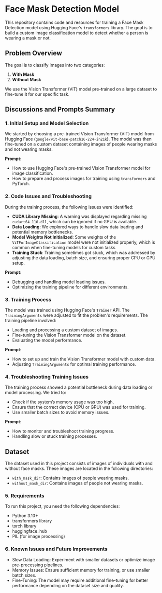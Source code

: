 # Face Mask Detection Model

This repository contains code and resources for training a Face Mask Detection model using Hugging Face's `transformers` library. The goal is to build a custom image classification model to detect whether a person is wearing a mask or not.

## Problem Overview

The goal is to classify images into two categories:
1. **With Mask**
2. **Without Mask**

We use the Vision Transformer (ViT) model pre-trained on a large dataset to fine-tune it for our specific task.

## Discussions and Prompts Summary

### 1. Initial Setup and Model Selection

We started by choosing a pre-trained Vision Transformer (ViT) model from Hugging Face (`google/vit-base-patch16-224-in21k`). The model was then fine-tuned on a custom dataset containing images of people wearing masks and not wearing masks. 

**Prompt**:  
- How to use Hugging Face's pre-trained Vision Transformer model for image classification.
- How to prepare and process images for training using `transformers` and PyTorch.

### 2. Code Issues and Troubleshooting

During the training process, the following issues were identified:
- **CUDA Library Missing**: A warning was displayed regarding missing `cudart64_110.dll`, which can be ignored if no GPU is available.
- **Data Loading**: We explored ways to handle slow data loading and potential memory bottlenecks.
- **Model Weights Not Initialized**: Some weights of the `ViTForImageClassification` model were not initialized properly, which is common when fine-tuning models for custom tasks.
- **Training Stuck**: Training sometimes got stuck, which was addressed by adjusting the data loading, batch size, and ensuring proper CPU or GPU setup.

**Prompt**:  
- Debugging and handling model loading issues.
- Optimizing the training pipeline for different environments.

### 3. Training Process

The model was trained using Hugging Face's `Trainer` API. The `TrainingArguments` were adjusted to fit the problem's requirements. The training pipeline involved:
- Loading and processing a custom dataset of images.
- Fine-tuning the Vision Transformer model on the dataset.
- Evaluating the model performance.

**Prompt**:  
- How to set up and train the Vision Transformer model with custom data.
- Adjusting `TrainingArguments` for optimal training performance.

### 4. Troubleshooting Training Issues

The training process showed a potential bottleneck during data loading or model processing. We tried to:
- Check if the system’s memory usage was too high.
- Ensure that the correct device (CPU or GPU) was used for training.
- Use smaller batch sizes to avoid memory issues.

**Prompt**:  
- How to monitor and troubleshoot training progress.
- Handling slow or stuck training processes.

## Dataset

The dataset used in this project consists of images of individuals with and without face masks. These images are located in the following directories:
- `with_mask_dir`: Contains images of people wearing masks.
- `without_mask_dir`: Contains images of people not wearing masks.

### 5. Requirements

To run this project, you need the following dependencies:

- Python 3.10+
- transformers library
- torch library
- huggingface_hub
- PIL (for image processing)

### 6. Known Issues and Future Improvements
- Slow Data Loading: Experiment with smaller datasets or optimize image pre-processing pipelines.
- Memory Issues: Ensure sufficient memory for training, or use smaller batch sizes.
- Fine-Tuning: The model may require additional fine-tuning for better performance depending on the dataset size and quality.
